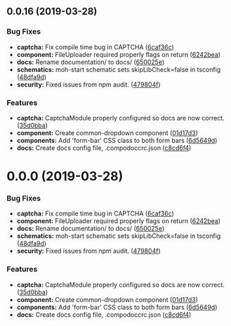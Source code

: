 ## 0.0.16 (2019-03-28)


### Bug Fixes

* **captcha:** Fix compile time bug in CAPTCHA ([6caf36c](https://github.com/bcgov/moh-common-styles/commit/6caf36c))
* **component:** FileUploader required properly flags on return ([6242bea](https://github.com/bcgov/moh-common-styles/commit/6242bea))
* **docs:** Rename documentation/ to docs/ ([650025e](https://github.com/bcgov/moh-common-styles/commit/650025e))
* **schematics:** moh-start schematic sets skipLibCheck=false in tsconfig ([48dfa9d](https://github.com/bcgov/moh-common-styles/commit/48dfa9d))
* **security:** Fixed issues from npm audit. ([479804f](https://github.com/bcgov/moh-common-styles/commit/479804f))


### Features

* **captcha:** CaptchaModule properly configured so docs are now correct. ([35d0bba](https://github.com/bcgov/moh-common-styles/commit/35d0bba))
* **component:** Create common-dropdown component ([01d17d3](https://github.com/bcgov/moh-common-styles/commit/01d17d3))
* **components:** Add 'form-bar' CSS class to both form bars ([6d5649d](https://github.com/bcgov/moh-common-styles/commit/6d5649d))
* **docs:** Create docs config file, .compodoccrc.json ([c8cd6f4](https://github.com/bcgov/moh-common-styles/commit/c8cd6f4))



# 0.0.0 (2019-03-28)


### Bug Fixes

* **captcha:** Fix compile time bug in CAPTCHA ([6caf36c](https://github.com/bcgov/moh-common-styles/commit/6caf36c))
* **component:** FileUploader required properly flags on return ([6242bea](https://github.com/bcgov/moh-common-styles/commit/6242bea))
* **docs:** Rename documentation/ to docs/ ([650025e](https://github.com/bcgov/moh-common-styles/commit/650025e))
* **schematics:** moh-start schematic sets skipLibCheck=false in tsconfig ([48dfa9d](https://github.com/bcgov/moh-common-styles/commit/48dfa9d))
* **security:** Fixed issues from npm audit. ([479804f](https://github.com/bcgov/moh-common-styles/commit/479804f))


### Features

* **captcha:** CaptchaModule properly configured so docs are now correct. ([35d0bba](https://github.com/bcgov/moh-common-styles/commit/35d0bba))
* **component:** Create common-dropdown component ([01d17d3](https://github.com/bcgov/moh-common-styles/commit/01d17d3))
* **components:** Add 'form-bar' CSS class to both form bars ([6d5649d](https://github.com/bcgov/moh-common-styles/commit/6d5649d))
* **docs:** Create docs config file, .compodoccrc.json ([c8cd6f4](https://github.com/bcgov/moh-common-styles/commit/c8cd6f4))




